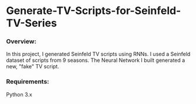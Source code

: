# Generate-TV-Scripts-for-Seinfeld-TV-Series

### Overview:
In this project, I generated Seinfeld TV scripts using RNNs. I used a Seinfeld dataset of scripts from 9 seasons. The Neural Network I built generated a new, "fake" TV script.

### Requirements:
Python 3.x
